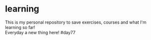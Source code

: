 # learning
This is my personal repository to save exercises, courses and what I'm learning so far!  
Everyday a new thing here! #day77
